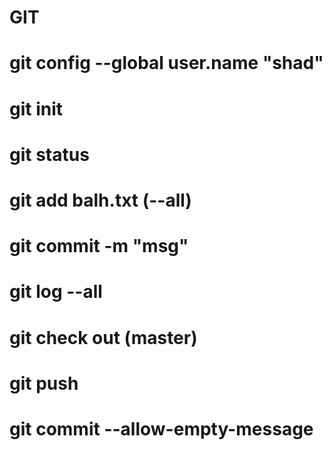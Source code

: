 # GIT

# git config --global user.name "shad"

# git init 

# git status

# git add balh.txt (--all)

# git commit -m "msg"

# git log --all 

# git check out (master)

# git push

# git commit --allow-empty-message